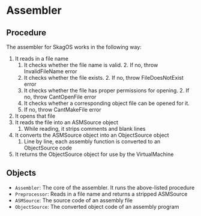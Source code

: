 # Assembler

## Procedure

The assembler for SkagOS works in the following way:

1. It reads in a file name
    1. It checks whether the file name is valid.
        2. If no, throw InvalidFileName error
    2. It checks whether the file exists.
        2. If no, throw FileDoesNotExist error
    3. It checks whether the file has proper permissions for opening.
        2. If no, throw CantOpenFile error
    4. It checks whether a corresponding object file can be opened for it.
    2. If no, throw CantMakeFile error
2. It opens that file
3. It reads the file into an ASMSource object
    1. While reading, it strips comments and blank lines
4. It converts the ASMSource object into an ObjectSource object
    1. Line by line, each assembly function is converted to an ObjectSource code
5. It returns the ObjectSource object for use by the VirtualMachine

## Objects

- `Assembler`: The core of the assembler. It runs the above-listed procedure
- `Preprocessor`: Reads in a file name and returns a stripped ASMSource
- `ASMSource`: The source code of an assembly file
- `ObjectSource`: The converted object code of an assembly program
